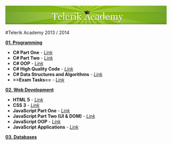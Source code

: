 [![alt text](https://raw.githubusercontent.com/BorislavIvanov/Telerik_Academy/master/Resources/Telerik%20Logo.png "Telerik Academy Logo")](http://academy.telerik.com/)

#Telerik Academy 2013 / 2014

[**01. Programming**](https://github.com/BorislavIvanov/Telerik_Academy/tree/master/01.%20Programming)
* **C# Part One** - [*Link*](https://github.com/BorislavIvanov/Telerik_Academy/tree/master/01.%20Programming/01.%20C%23%20Part%20I)
* **C# Part Two** - [*Link*](https://github.com/BorislavIvanov/Telerik_Academy/tree/master/01.%20Programming/02.%20C%23%20Part%20II)
* **C# OOP** - [*Link*](https://github.com/BorislavIvanov/Telerik_Academy/tree/master/01.%20Programming/03.%20C%23%20OOP)
* **C# High Quality Code** - [*Link*](https://github.com/BorislavIvanov/Telerik_Academy/tree/master/01.%20Programming/04.%20C%23%20High%20Quality%20Code)
* **C# Data Structures and Algorithms** - [*Link*](https://github.com/BorislavIvanov/Telerik_Academy/tree/master/01.%20Programming/05.%20C%23%20Data%20Structures%20and%20Algorithms)
* **==Exam Tasks==** - [*Link*](https://github.com/BorislavIvanov/Telerik_Academy/tree/master/01.%20Programming/%3D%3DExam%20Tasks%3D%3D)

[**02. Web Development**](https://github.com/BorislavIvanov/Telerik_Academy/tree/master/02.%20Web%20Development)
* **HTML 5** - [*Link*](https://github.com/BorislavIvanov/Telerik_Academy/tree/master/02.%20Web%20Development/01.%20HTML%205)
* **CSS 3** - [*Link*](https://github.com/BorislavIvanov/Telerik_Academy/tree/master/02.%20Web%20Development/02.%20CSS%203)
* **JavaScript Part One** - [*Link*](https://github.com/BorislavIvanov/Telerik_Academy/tree/master/02.%20Web%20Development/03.%20JavaScript%20Part%20I)
* **JavaScript Part Two (UI & DOM)** - [*Link*](https://github.com/BorislavIvanov/Telerik_Academy/tree/master/02.%20Web%20Development/04.%20JavaScript%20Part%20II%20(UI%20%26%20DOM))
* **JavaScript OOP** - [*Link*](https://github.com/BorislavIvanov/Telerik_Academy/tree/master/02.%20Web%20Development/05.%20JavaScript%20OOP)
* **JavaScript Applications** - [*Link*](https://github.com/BorislavIvanov/Telerik_Academy/tree/master/02.%20Web%20Development/06.%20JavaScript%20Applications)

[**03. Databases**](https://github.com/BorislavIvanov/Telerik_Academy/tree/master/03.%20Databases)
